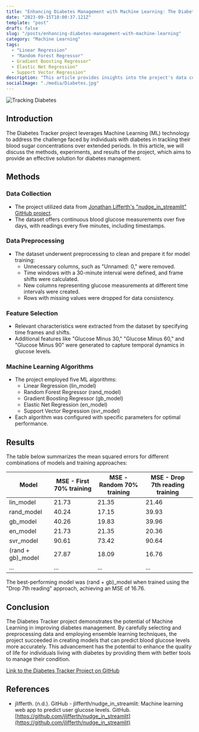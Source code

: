 ```yaml
---
title: "Enhancing Diabetes Management with Machine Learning: The Diabetes Tracker Project"
date: "2023-09-15T18:00:37.121Z"
template: "post"
draft: false
slug: "/posts/enhancing-diabetes-management-with-machine-learning"
category: "Machine Learning"
tags:
  - "Linear Regression"
  - "Random Forest Regressor"
  - Gradient Boosting Regressor"
  - Elastic Net Regression"
  - Support Vector Regression"
description: "This article provides insights into the project's data collection, preprocessing, feature selection, and the performance of various machine learning algorithms. Explore the results and find out which model and training approach emerged as the most effective, potentially offering improved diabetes management tools."
socialImage: "./media/Diabetes.jpg"
---
```


![Tracking Diabetes](/media/Diabetes.jpg)

## Introduction
The Diabetes Tracker project leverages Machine Learning (ML) technology to address the challenge faced by individuals with diabetes in tracking their blood sugar concentrations over extended periods. In this article, we will discuss the methods, experiments, and results of the project, which aims to provide an effective solution for diabetes management.

## Methods

### Data Collection
- The project utilized data from [Jonathan Lifferth's "nudge_in_streamlit" GitHub project](https://github.com/jlifferth/nudge_in_streamlit).
- The dataset offers continuous blood glucose measurements over five days, with readings every five minutes, including timestamps.

### Data Preprocessing
- The dataset underwent preprocessing to clean and prepare it for model training:
   - Unnecessary columns, such as "Unnamed: 0," were removed.
   - Time windows with a 30-minute interval were defined, and frame shifts were calculated.
   - New columns representing glucose measurements at different time intervals were created.
   - Rows with missing values were dropped for data consistency.

### Feature Selection
- Relevant characteristics were extracted from the dataset by specifying time frames and shifts.
- Additional features like "Glucose Minus 30," "Glucose Minus 60," and "Glucose Minus 90" were generated to capture temporal dynamics in glucose levels.

### Machine Learning Algorithms
- The project employed five ML algorithms:
   - Linear Regression (lin_model)
   - Random Forest Regressor (rand_model)
   - Gradient Boosting Regressor (gb_model)
   - Elastic Net Regression (en_model)
   - Support Vector Regression (svr_model)
- Each algorithm was configured with specific parameters for optimal performance.

## Results

The table below summarizes the mean squared errors for different combinations of models and training approaches:

| Model                   | MSE - First 70% training | MSE - Random 70% training | MSE - Drop 7th reading training |
|-------------------------|--------------------------|-----------------------------|--------------------------------|
| lin_model               | 21.73                    | 21.35                       | 21.46                          |
| rand_model              | 40.24                    | 17.15                       | 39.93                          |
| gb_model                | 40.26                    | 19.83                       | 39.96                          |
| en_model                | 21.73                    | 21.35                       | 20.36                          |
| svr_model               | 90.61                    | 73.42                       | 90.64                          |
| (rand + gb)_model       | 27.87                    | 18.09                       | 16.76                          |
| ...                     | ...                      | ...                         | ...                            |

The best-performing model was (rand + gb)_model when trained using the "Drop 7th reading" approach, achieving an MSE of 16.76.

## Conclusion

The Diabetes Tracker project demonstrates the potential of Machine Learning in improving diabetes management. By carefully selecting and preprocessing data and employing ensemble learning techniques, the project succeeded in creating models that can predict blood glucose levels more accurately. This advancement has the potential to enhance the quality of life for individuals living with diabetes by providing them with better tools to manage their condition.

[Link to the Diabetes Tracker Project on GitHub](https://github.com/jlifferth/nudge_in_streamlit)

## References

- jlifferth. (n.d.). GitHub - jlifferth/nudge_in_streamlit: Machine learning web app to predict user glucose levels. GitHub. [https://github.com/jlifferth/nudge_in_streamlit](https://github.com/jlifferth/nudge_in_streamlit)
